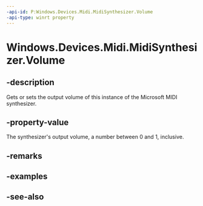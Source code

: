 ----api-id: P:Windows.Devices.Midi.MidiSynthesizer.Volume
-api-type: winrt property
---<!-- Property syntaxpublic double Volume { get;  set; }--># Windows.Devices.Midi.MidiSynthesizer.Volume## -descriptionGets or sets the output volume of this instance of the Microsoft MIDI synthesizer.## -property-valueThe synthesizer's output volume, a number between 0 and 1, inclusive.## -remarks## -examples## -see-also